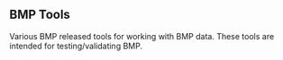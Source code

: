 BMP Tools
---------

Various BMP released tools for working with BMP data.  These tools are intended for 
testing/validating BMP. 

